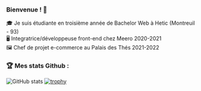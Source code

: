 ### Bienvenue ! 👋 

🎓 Je suis étudiante en troisième année de Bachelor Web à Hetic (Montreuil - 93) <br>
🖥  Integratrice/développeuse front-end chez Meero 2020-2021 <br>
🖼  Chef de projet e-commerce au Palais des Thés 2021-2022 


### 🏆  Mes stats Github : 

<a align="center">![GitHub stats](https://github-readme-stats.vercel.app/api?username=ConstancePetillot&show_icons=true&theme=dracula)
</a>
<a align="center">[![trophy](https://github-profile-trophy.vercel.app/?username=ConstancePetillot&theme=dracula)](https://github.com/ConstancePetillot/github-profile-trophy)

</a>


<br>
<br>
<br>



<!--
**cpetillot/cpetillot** is a ✨ _special_ ✨ repository because its `README.md` (this file) appears on your GitHub profile.
